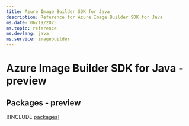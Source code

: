 ```yaml
---
title: Azure Image Builder SDK for Java
description: Reference for Azure Image Builder SDK for Java
ms.date: 06/19/2025
ms.topic: reference
ms.devlang: java
ms.service: imagebuilder
---
```

# Azure Image Builder SDK for Java - preview
## Packages - preview
[!INCLUDE [packages](image-builder-index.md)]